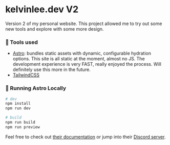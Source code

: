 # kelvinlee.dev V2

Version 2 of my personal website. This project allowed me to try out some new tools and explore with some more design.

### 🔨 Tools used

- [Astro](https://astro.build): bundles static assets with dynamic, configurable hydration options. This site is all static at the moment, almost no JS. The development experience is very FAST, really enjoyed the process. Will definitely use this more in the future.
- [TailwindCSS](https://tailwindcss.com/)

### 🚀 Running Astro Locally

```bash
# dev
npm install
npm run dev

# build
npm run build
npm run preview
```

Feel free to check out [their documentation](https://docs.astro.build) or jump into their [Discord server](https://astro.build/chat).
